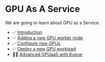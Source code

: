 # GPU As A Service

We are going to learn about GPU as a Service.

- ✅ [Introduction](6-gpuaas/0-intro.md)
- ✅ [Adding a new GPU worker node](6-gpuaas/1-add-gpu-node-cluster.md)
- ✅ [Configure new GPUs](6-gpuaas/2-gpu-operator.md)
- ✅ [Deploy a new GPU workload](6-gpuaas/3-new-gpu-workload.md)
- 👷‍♂️ [Advanced GPUaaS with Kueue](6-gpuaas/4-advanced-gpuaas.md)
